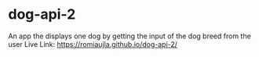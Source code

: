 # dog-api-2
An app the displays one dog by getting the input of the dog breed from the user
Live Link: https://romiaujla.github.io/dog-api-2/